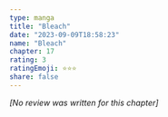 ```yaml
---
type: manga
title: "Bleach"
date: "2023-09-09T18:58:23"
name: "Bleach"
chapter: 17
rating: 3
ratingEmoji: ⭐️⭐️⭐️
share: false
---
```


*[No review was written for this chapter]*
